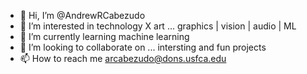 - 👋 Hi, I’m @AndrewRCabezudo
- 👀 I’m interested in technology X art ... graphics | vision | audio | ML
- 🌱 I’m currently learning machine learning 
- 💞️ I’m looking to collaborate on ... intersting and fun projects
- 📫 How to reach me arcabezudo@dons.usfca.edu

<!---
AndrewRCabezudo/AndrewRCabezudo is a ✨ special ✨ repository because its `README.md` (this file) appears on your GitHub profile.
You can click the Preview link to take a look at your changes.
--->
